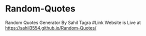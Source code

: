 # Random-Quotes
Random Quotes Generator By Sahil Tagra
#Link
Website is Live at https://sahil3554.github.io/Random-Quotes/
